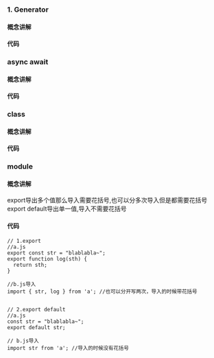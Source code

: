 ### 1. Generator
#### 概念讲解
#### 代码
### async await
#### 概念讲解
#### 代码
### class
#### 概念讲解
#### 代码
### module
#### 概念讲解
export导出多个值那么导入需要花括号,也可以分多次导入但是都需要花括号
export default导出单一值,导入不需要花括号
#### 代码
    // 1.export
    //a.js
    export const str = "blablabla~";
    export function log(sth) { 
      return sth;
    }

    //b.js导入
    import { str, log } from 'a'; //也可以分开写两次，导入的时候带花括号


    // 2.export default
    //a.js
    const str = "blablabla~";
    export default str;

    // b.js导入
    import str from 'a'; //导入的时候没有花括号
